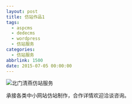 ```yaml
---
layout: post
title: 仿站作品1
tags:
  - aspcms
  - dedecms
  - wordpress
  - 仿站服务
categories:
  - 仿站服务
abbrlink: 1500
date: 2015-07-05 00:00:00
---
```


<!-- build time:Sat Jun 23 2018 12:05:15 GMT+0800 (中国标准时间) -->

![北门清燕仿站服务](http://ww2.sinaimg.cn/large/4eed32f2jw1ets71od0hgj206o08w40d.jpg "北门清燕仿站服务")

承接各类中小网站仿站制作，合作详情欢迎洽谈咨询。
<!-- rebuild by neat -->